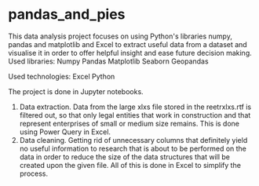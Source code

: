 # pandas_and_pies
This data analysis project focuses on using Python's libraries numpy, pandas and matplotlib and Excel to extract useful data from a dataset and visualise it in order to offer helpful insight and ease future decision making.
Used libraries:
Numpy
Pandas
Matplotlib
Seaborn
Geopandas

Used technologies:
Excel
Python

The project is done in Jupyter notebooks.

1. Data extraction. Data from the large xlxs file stored in the reetrxlxs.rtf is filtered out, so that only legal entities that work in construction and that represent enterprises of small or medium size remains. This is done using Power Query in Excel.
2. Data cleaning. Getting rid of unnecessary columns that definitely yield no useful information to research that is about to be performed on the data in order to reduce the size of the data structures that will be created upon the given file. All of this is done in Excel to simplify the process.